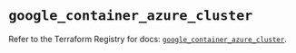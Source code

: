 # `google_container_azure_cluster`

Refer to the Terraform Registry for docs: [`google_container_azure_cluster`](https://registry.terraform.io/providers/hashicorp/google/5.13.0/docs/resources/container_azure_cluster).
